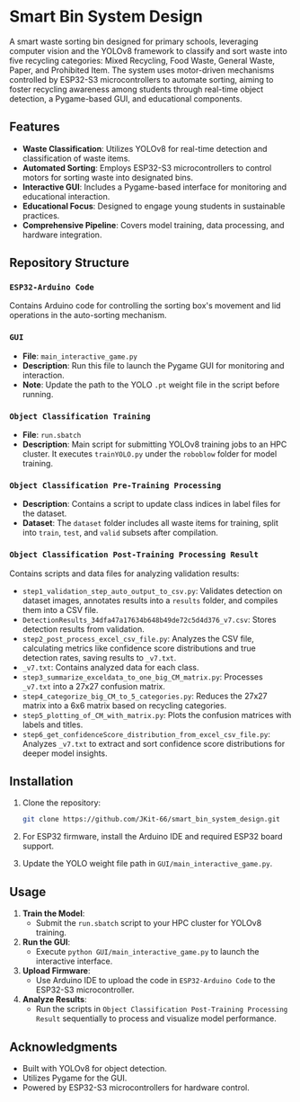# Smart Bin System Design

A smart waste sorting bin designed for primary schools, leveraging computer vision and the YOLOv8 framework to classify and sort waste into five recycling categories: Mixed Recycling, Food Waste, General Waste, Paper, and Prohibited Item. The system uses motor-driven mechanisms controlled by ESP32-S3 microcontrollers to automate sorting, aiming to foster recycling awareness among students through real-time object detection, a Pygame-based GUI, and educational components.

## Features

- **Waste Classification**: Utilizes YOLOv8 for real-time detection and classification of waste items.
- **Automated Sorting**: Employs ESP32-S3 microcontrollers to control motors for sorting waste into designated bins.
- **Interactive GUI**: Includes a Pygame-based interface for monitoring and educational interaction.
- **Educational Focus**: Designed to engage young students in sustainable practices.
- **Comprehensive Pipeline**: Covers model training, data processing, and hardware integration.

## Repository Structure

### `ESP32-Arduino Code`

Contains Arduino code for controlling the sorting box's movement and lid operations in the auto-sorting mechanism.

### `GUI`

- **File**: `main_interactive_game.py`
- **Description**: Run this file to launch the Pygame GUI for monitoring and interaction.
- **Note**: Update the path to the YOLO `.pt` weight file in the script before running.

### `Object Classification Training`

- **File**: `run.sbatch`
- **Description**: Main script for submitting YOLOv8 training jobs to an HPC cluster. It executes `trainYOLO.py` under the `roboblow` folder for model training.

### `Object Classification Pre-Training Processing`

- **Description**: Contains a script to update class indices in label files for the dataset.
- **Dataset**: The `dataset` folder includes all waste items for training, split into `train`, `test`, and `valid` subsets after compilation.

### `Object Classification Post-Training Processing Result`

Contains scripts and data files for analyzing validation results:

- `step1_validation_step_auto_output_to_csv.py`: Validates detection on dataset images, annotates results into a `results` folder, and compiles them into a CSV file.
- `DetectionResults_34dfa47a17634b648b49de72c5d4d376_v7.csv`: Stores detection results from validation.
- `step2_post_process_excel_csv_file.py`: Analyzes the CSV file, calculating metrics like confidence score distributions and true detection rates, saving results to `_v7.txt`.
- `_v7.txt`: Contains analyzed data for each class.
- `step3_summarize_exceldata_to_one_big_CM_matrix.py`: Processes `_v7.txt` into a 27x27 confusion matrix.
- `step4_categorize_big_CM_to_5_categories.py`: Reduces the 27x27 matrix into a 6x6 matrix based on recycling categories.
- `step5_plotting_of_CM_with_matrix.py`: Plots the confusion matrices with labels and titles.
- `step6_get_confidenceScore_distribution_from_excel_csv_file.py`: Analyzes `_v7.txt` to extract and sort confidence score distributions for deeper model insights.


## Installation

1. Clone the repository:

   ```bash
   git clone https://github.com/JKit-66/smart_bin_system_design.git
   ```
2. For ESP32 firmware, install the Arduino IDE and required ESP32 board support.

3. Update the YOLO weight file path in `GUI/main_interactive_game.py`.


## Usage

1. **Train the Model**:
   - Submit the `run.sbatch` script to your HPC cluster for YOLOv8 training.
2. **Run the GUI**:
   - Execute `python GUI/main_interactive_game.py` to launch the interactive interface.
3. **Upload Firmware**:
   - Use Arduino IDE to upload the code in `ESP32-Arduino Code` to the ESP32-S3 microcontroller.
4. **Analyze Results**:
   - Run the scripts in `Object Classification Post-Training Processing Result` sequentially to process and visualize model performance.


## Acknowledgments

- Built with YOLOv8 for object detection.
- Utilizes Pygame for the GUI.
- Powered by ESP32-S3 microcontrollers for hardware control.